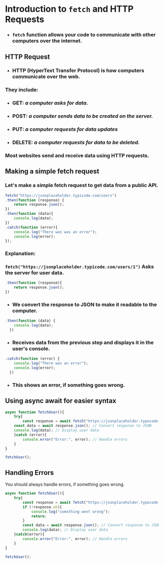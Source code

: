 # Introduction to `fetch` and HTTP Requests

- ### `fetch` function allows your code to communicate with other computers  over the internet.

## HTTP Request
- ### HTTP (HyperText Transfer Protocol) is how computers communicate over the web.

### They include:

- ### GET: *a computer asks for data.*

- ### POST: *a computer sends data to be created on the server.*

- ### PUT: *a computer requests for data updates* 

- ### DELETE: *a computer requests for data to be deleted.*
### Most websites send and receive data using HTTP requests.

## Making a simple fetch request
### Let's make a simple fetch request to get data from a public API.
```js
fetch("https://jsonplaceholder.typicode.com/users")
.then(function (response) {
    return response.json();
})
.then(function (data){
    console.log(data);
})
.catch(function (error){
    console.log("There was was an error");
    console.log(error);
});
```
### Explanation:

### `fetch("https://jsonplaceholder.typicode.com/users/1")` Asks the server for user data.
```js
.then(function (response){
    return response.json();
})
```
- ### We convert the response to JSON to make it readable to the computer.
```js
.then(function (data) {
    console.log(data);
  })
```
- ### Receives data from the previous step and displays it in the user's console.
```js
.catch(function (error) {
    console.log("There was an error");
    console.log(error);
  })
```
- ### This shows an error, if something goes wrong.

## Using async await for easier syntax
```js
async function fetchUser(){
    try{
        const response = await fetch("https://jsonplaceholder.typecode.com/users/1",);
    const data = await response.json(); // Convert response to JSON
    console.log(data); // Display user data
    }catch (error){
        console.error("Error:", error); // Handle errors
    }
}

fetchUser();
```
## Handling Errors
You should always handle errors, if  something goes wrong.
```js
async function fetchUser(){
    try{
        const response = await fetch("https://jsonplaceholder.typecode.com/users/1",);
        if (!response.ok){
            console.log("something went wrong");
            return;
        }
        const data = await response.json(); // Convert response to JSON
        console.log(data); // Display user data
    }catch(error){
        console.error("Error:", error); // Handle errors
    }
}

fetchUser();
```